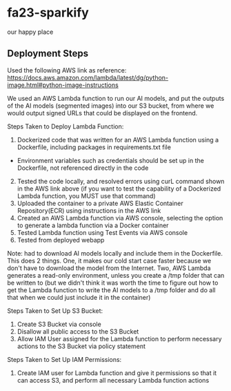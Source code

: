 # fa23-sparkify
our happy place

## Deployment Steps

Used the following AWS link as reference: https://docs.aws.amazon.com/lambda/latest/dg/python-image.html#python-image-instructions

We used an AWS Lambda function to run our AI models, and put the outputs of the AI models (segmented images) into our S3 bucket, from where we would output signed URLs that could be displayed on the frontend. 

Steps Taken to Deploy Lambda Function:
1. Dockerized code that was written for an AWS Lambda function using a Dockerfile, including packages in requirements.txt file
  - Environment variables such as credentials should be set up in the Dockerfile, not referenced directly in the code
2. Tested the code locally, and resolved errors using curL command shown in the AWS link above (if you want to test the capability of a Dockerized Lambda function, you MUST use that command)
3. Uploaded the container to a private AWS Elastic Container Repository(ECR) using instructions in the AWS link
4. Created an AWS Lambda function via AWS console, selecting the option to generate a lambda function via a Docker container
5. Tested Lambda function using Test Events via AWS console
6. Tested from deployed webapp

Note: had to download AI models locally and include them in the Dockerfile. This does 2 things. One, it makes our cold start case faster because we don't have to download the model from the Internet. Two, AWS Lambda generates a read-only environment, unless you create a /tmp folder that can be written to (but we didn't think it was worth the time to figure out how to get the Lambda function to write the AI models to a /tmp folder and do all that when we could just include it in the container)

Steps Taken to Set Up S3 Bucket:
1. Create S3 Bucket via console
2. Disallow all public access to the S3 Bucket
3. Allow IAM User assigned for the Lambda function to perform necessary actions to the S3 Bucket via policy statement

Steps Taken to Set Up IAM Permissions:
1. Create IAM user for Lambda function and give it permissions so that it can access S3, and perform all necessary Lambda function actions
